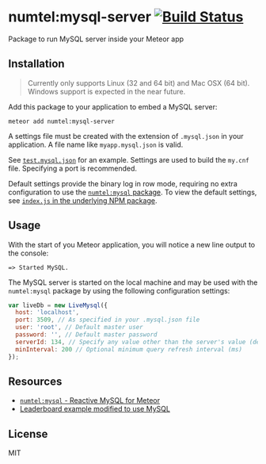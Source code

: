 # numtel:mysql-server [![Build Status](https://travis-ci.org/numtel/meteor-mysql-server.svg?branch=master)](https://travis-ci.org/numtel/meteor-mysql-server)

Package to run MySQL server inside your Meteor app

## Installation

> Currently only supports Linux (32 and 64 bit) and Mac OSX (64 bit). Windows support is expected in the near future.

Add this package to your application to embed a MySQL server:

```
meteor add numtel:mysql-server
```

A settings file must be created with the extension of `.mysql.json` in your application. A file name like `myapp.mysql.json` is valid.

See [`test.mysql.json`](test.mysql.json) for an example. Settings are used to build the `my.cnf` file. Specifying a port is recommended.

Default settings provide the binary log in row mode, requiring no extra configuration to use the [`numtel:mysql` package](https://github.com/numtel/meteor-mysql). To view the default settings, see [`index.js` in the underlying NPM package](https://github.com/numtel/mysql-server-5.6-linux-x64/blob/master/index.js).

## Usage

With the start of you Meteor application, you will notice a new line output to the console:

```
=> Started MySQL.
```

The MySQL server is started on the local machine and may be used with the `numtel:mysql` package by using the following configuration settings:

```javascript
var liveDb = new LiveMysql({
  host: 'localhost',
  port: 3509, // As specified in your .mysql.json file
  user: 'root', // Default master user
  password: '', // Default master password
  serverId: 134, // Specify any value other than the server's value (default 1)
  minInterval: 200 // Optional minimum query refresh interval (ms)
});
```

## Resources

* [`numtel:mysql` - Reactive MySQL for Meteor](https://github.com/numtel/meteor-mysql)
* [Leaderboard example modified to use MySQL](https://github.com/numtel/meteor-mysql-leaderboard)

## License

MIT
